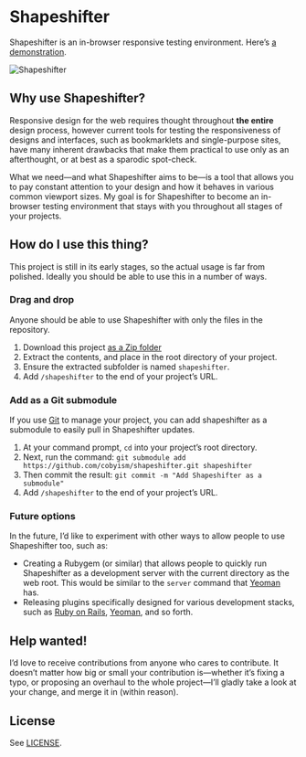 # Shapeshifter

Shapeshifter is an in-browser responsive testing environment.
Here’s [a demonstration](http://cobyism.com/shapeshifter).

![Shapeshifter](http://cl.ly/McUD/ShapeShifter.jpg)

## Why use Shapeshifter?

Responsive design for the web requires thought throughout **the entire** design
process, however current tools for testing the responsiveness of designs and
interfaces, such as bookmarklets and single-purpose sites, have many inherent
drawbacks that make them practical to use only as an afterthought, or at best
as a sparodic spot-check.

What we need—and what Shapeshifter aims to be—is a tool that allows you to
pay constant attention to your design and how it behaves in various common
viewport sizes. My goal is for Shapeshifter to become an in-browser testing
environment that stays with you throughout all stages of your projects.

## How do I use this thing?

This project is still in its early stages, so the actual usage is far from
polished. Ideally you should be able to use this in a number of ways.

### Drag and drop

Anyone should be able to use Shapeshifter with only the files in the repository.

1. Download this project [as a Zip folder](https://github.com/cobyism/shapeshifter/archive/gh-pages.zip)
2. Extract the contents, and place in the root directory of your project.
3. Ensure the extracted subfolder is named `shapeshifter`.
4. Add `/shapeshifter` to the end of your project’s URL.

### Add as a Git submodule

If you use [Git](http://git-scm.com/) to manage your project, you can add
shapeshifter as a submodule to easily pull in Shapeshifter updates.

1. At your command prompt, `cd` into your project’s root directory.
2. Next, run the command: `git submodule add https://github.com/cobyism/shapeshifter.git shapeshifter`
3. Then commit the result: `git commit -m "Add Shapeshifter as a submodule"`
4. Add `/shapeshifter` to the end of your project’s URL.

### Future options

In the future, I’d like to experiment with other ways to allow people to use
Shapeshifter too, such as:

- Creating a Rubygem (or similar) that allows people to quickly run Shapeshifter
as a development server with the current directory as the web root. This would
be similar to the `server` command that [Yeoman](http://yeoman.io) has.
- Releasing plugins specifically designed for various development stacks, such
as [Ruby on Rails](http://rubyonrails.org), [Yeoman](http://yeoman.io), and
so forth.

## Help wanted!

I’d love to receive contributions from anyone who cares to contribute. It
doesn’t matter how big or small your contribution is—whether it’s fixing a typo,
or proposing an overhaul to the whole project—I’ll gladly take a look
at your change, and merge it in (within reason).

## License

See [LICENSE](https://github.com/cobyism/shapeshifter/blob/gh-pages/LICENSE).

